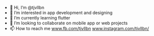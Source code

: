 - 👋 Hi, I’m @tjvllbn
- 👀 I’m interested in app development and designing
- 🌱 I’m currently learning flutter
- 💞️ I’m looking to collaborate on mobile app or web projects
- 📫 How to reach me www.fb.com/tjvllbn www.instagram.com/tjvllbn/

<!---
tjvllbn/tjvllbn is a ✨ special ✨ repository because its `README.md` (this file) appears on your GitHub profile.
You can click the Preview link to take a look at your changes.
--->
